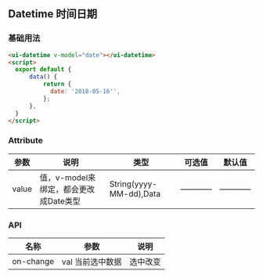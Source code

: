 ## Datetime 时间日期

### 基础用法

```html
<ui-datetime v-model="date"></ui-datetime>
<script>
  export default {
      data() {
          return {
            date: '2018-05-16'',
          };
      },
  }
</script>
```

### Attribute

| 参数      | 说明    | 类型      | 可选值       | 默认值   |
|---------- |-------- |---------- |------------ |-------- |
|value | 值，v-model来绑定，都会更改成Date类型 |String(yyyy-MM-dd),Data |————|———— |

### API

| 名称      | 参数    | 说明    |
|---------- |-------- |-------- |
|on-change | val 当前选中数据 | 选中改变 |
